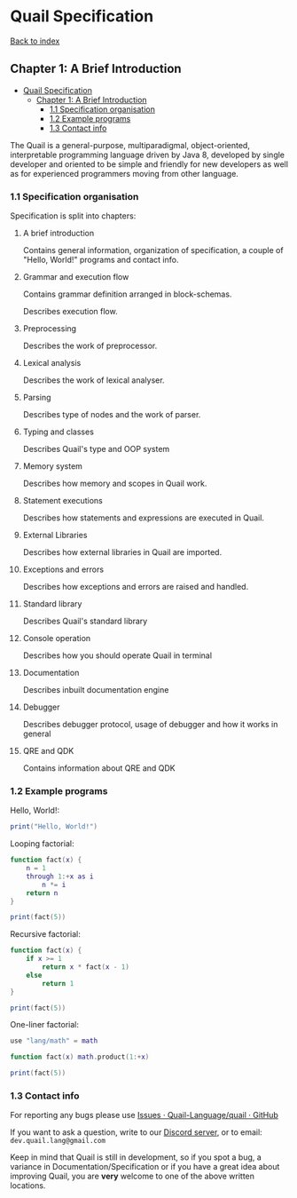 # Quail Specification
[Back to index](index.md)

## Chapter 1: A Brief Introduction

<!-- TOC -->
* [Quail Specification](#quail-specification)
  * [Chapter 1: A Brief Introduction](#chapter-1-a-brief-introduction)
    * [1.1 Specification organisation](#11-specification-organisation-)
    * [1.2 Example programs](#12-example-programs)
    * [1.3 Contact info](#13-contact-info)
<!-- TOC -->

The Quail is a general-purpose, multiparadigmal, object-oriented, interpretable programming language driven by Java 8, developed by single developer and oriented to be simple and friendly for new developers as well as for experienced programmers moving from other language.

### 1.1 Specification organisation 

Specification is split into chapters:

1. A brief introduction

   Contains general information, organization of specification, a couple of "Hello, World!" programs and contact info.

2. Grammar and execution flow

   Contains grammar definition arranged in block-schemas.
   
   Describes execution flow.

3. Preprocessing

   Describes the work of preprocessor.

4. Lexical analysis

   Describes the work of lexical analyser.

5. Parsing

   Describes type of nodes and the work of parser.

6. Typing and classes

   Describes Quail's type and OOP system

7. Memory system

   Describes how memory and scopes in Quail work.

8. Statement executions

   Describes how statements and expressions are executed in Quail.

9. External Libraries

    Describes how external libraries in Quail are imported.

10. Exceptions and errors

    Describes how exceptions and errors are raised and handled.

11. Standard library

    Describes Quail's standard library

12. Console operation

    Describes how you should operate Quail in terminal

13. Documentation

    Describes inbuilt documentation engine

14. Debugger
    
    Describes debugger protocol, usage of debugger and how it works in general

15. QRE and QDK

    Contains information about QRE and QDK

### 1.2 Example programs

Hello, World!:

```lua
print("Hello, World!")
```

Looping factorial:

```lua
function fact(x) {
    n = 1
    through 1:+x as i
        n *= i
    return n
}

print(fact(5))
```

Recursive factorial:

```lua
function fact(x) {
    if x >= 1
        return x * fact(x - 1)
    else
        return 1
}

print(fact(5))
```

One-liner factorial:

```lua
use "lang/math" = math

function fact(x) math.product(1:+x)

print(fact(5))
```

### 1.3 Contact info

For reporting any bugs please use [Issues · Quail-Language/quail · GitHub](https://github.com/Quail-Language/quail/issues)

If you want to ask a question, write to our [Discord server](https://discord.gg/8smQAa8whM), or to email: `dev.quail.lang@gmail.com`

Keep in mind that Quail is still in development, so if you spot a bug,
a variance in Documentation/Specification or if you have a great idea
about improving Quail, you are **very** welcome to one of the above
written locations.
